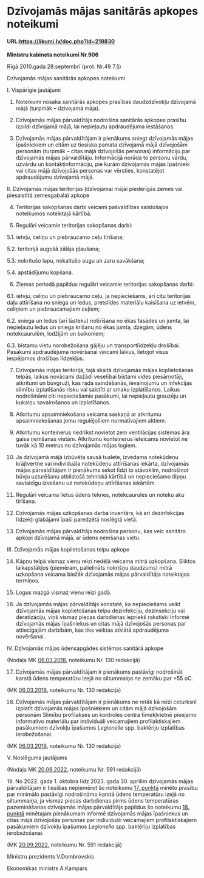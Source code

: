 # Dzīvojamās mājas sanitārās apkopes noteikumi

#### URL:https://likumi.lv/doc.php?id=218830

**Ministru kabineta noteikumi Nr.906**

Rīgā 2010.gada 28.septembrī (prot. Nr.49 7.§)

Dzīvojamās mājas sanitārās apkopes noteikumi

I. Vispārīgie jautājumi

1. Noteikumi nosaka sanitārās apkopes prasības daudzdzīvokļu dzīvojamā mājā (turpmāk – dzīvojamā māja).

2. Dzīvojamās mājas pārvaldītājs nodrošina sanitārās apkopes prasību izpildi dzīvojamā mājā, lai nepieļautu apdraudējuma iestāšanos.

3. Dzīvojamās mājas pārvaldītājam ir pienākums sniegt dzīvojamās mājas īpašniekiem un citām uz tiesiska pamata dzīvojamā mājā dzīvojošām personām (turpmāk – citas mājā dzīvojošās personas) informāciju par dzīvojamās mājas pārvaldītāju. Informācijā norāda to personu vārdu, uzvārdu un kontaktinformāciju, pie kurām dzīvojamās mājas īpašnieki vai citas mājā dzīvojošās personas var vērsties, konstatējot apdraudējumu dzīvojamā mājā.

II. Dzīvojamās mājas teritorijas (dzīvojamai mājai piederīgās zemes vai piesaistītā zemesgabala) apkope

4. Teritorijas sakopšanas darbi veicami pašvaldības saistošajos noteikumos noteiktajā kārtībā.

5. Regulāri veicamie teritorijas sakopšanas darbi:

5.1. ietvju, celiņu un piebraucamo ceļu tīrīšana;

5.2. teritorijā augošā zālāja pļaušana;

5.3. nokritušo lapu, nokaltušo augu un zaru savākšana;

5.4. apstādījumu kopšana.

6. Ziemas periodā papildus regulāri veicamie teritorijas sakopšanas darbi:

6.1. ietvju, celiņu un piebraucamo ceļu, ja nepieciešams, arī citu teritorijas daļu attīrīšana no sniega un ledus, pretslīdes materiālu kaisīšana uz ietvēm, celiņiem un piebraucamajiem ceļiem;

6.2. sniega un ledus (arī lāsteku) notīrīšana no ēkas fasādes un jumta, lai nepieļautu ledus un sniega krišanu no ēkas jumta, dzegām, ūdens notekcaurulēm, lodžijām un balkoniem;

6.3. bīstamu vietu norobežošana gājēju un transportlīdzekļu drošībai. Pasākumi apdraudējuma novēršanai veicami laikus, lietojot visus iespējamos drošības līdzekļus.

7. Dzīvojamās mājas teritorijā, tajā skaitā dzīvojamās mājas koplietošanas telpās, laikus novācami dažādi veselībai bīstami vides piesārņotāji, atkritumi un būvgruži, kas rada saindēšanās, ievainojumu un infekcijas slimību izplatīšanās risku vai saistīti ar smaku izplatīšanos. Laikus nodrošināmi citi nepieciešamie pasākumi, lai nepieļautu grauzēju un kukaiņu savairošanos un izplatīšanos.

8. Atkritumu apsaimniekošana veicama saskaņā ar atkritumu apsaimniekošanas jomu regulējošiem normatīvajiem aktiem.

9. Atkritumu konteinerus nedrīkst novietot zem ventilācijas sistēmas āra gaisa ņemšanas vietām. Atkritumu konteinerus ieteicams novietot ne tuvāk kā 10 metrus no dzīvojamās mājas logiem.

10. Ja dzīvojamā mājā izbūvēta sausā tualete, izvedama notekūdeņu krājtvertne vai individuāla notekūdeņu attīrīšanas iekārta, dzīvojamās mājas pārvaldītājam ir pienākums sekot līdzi to stāvoklim, nodrošinot būvju uzturēšanu atbilstošā tehniskā kārtībā un nepieciešamo tilpņu savlaicīgu izvešanu uz notekūdeņu attīrīšanas iekārtām.

11. Regulāri veicama lietus ūdens teknes, notekcaurules un noteku aku tīrīšana.

12. Dzīvojamās mājas uzkopšanas darba inventārs, kā arī dezinfekcijas līdzekļi glabājami īpaši paredzētā noslēgtā vietā.

13. Dzīvojamās mājas pārvaldītājs nodrošina personu, kas veic sanitāro apkopi dzīvojamā mājā, ar ūdens ņemšanas vietu.

III. Dzīvojamās mājas koplietošanas telpu apkope

14. Kāpņu telpā vismaz vienu reizi nedēļā veicama mitrā uzkopšana. Sliktos laikapstākļos (piemēram, palielināts nokrišņu daudzums) mitrā uzkopšana veicama biežāk dzīvojamās mājas pārvaldītāja noteiktajos termiņos.

15. Logus mazgā vismaz vienu reizi gadā.

16. Ja dzīvojamās mājas pārvaldītājs konstatē, ka nepieciešams veikt dzīvojamās mājas koplietošanas telpu dezinfekciju, dezinsekciju vai deratizāciju, viņš vismaz piecas darbdienas iepriekš rakstiski informē dzīvojamās mājas īpašniekus un citas mājā dzīvojošās personas par attiecīgajām darbībām, kas tiks veiktas atklātā apdraudējuma novēršanai.

IV. Dzīvojamās mājas ūdensapgādes sistēmas sanitārā apkope

(Nodaļa MK [06.03.2018.](https://likumi.lv/ta/id/297570-grozijums-ministru-kabineta-2010-gada-28-septembra-noteikumos-nr-906-dzivojamas-majas-sanitaras-apkopes-noteikumi-) noteikumu Nr. 130 redakcijā)

17. Dzīvojamās mājas pārvaldītājam ir pienākums pastāvīgi nodrošināt karstā ūdens temperatūru izejā no siltummaiņa ne zemāku par +55 oC.

(MK [06.03.2018.](https://likumi.lv/ta/id/297570-grozijums-ministru-kabineta-2010-gada-28-septembra-noteikumos-nr-906-dzivojamas-majas-sanitaras-apkopes-noteikumi-) noteikumu Nr. 130 redakcijā)

18. Dzīvojamās mājas pārvaldītājam ir pienākums ne retāk kā reizi ceturksnī izplatīt dzīvojamās mājas īpašniekiem un citām mājā dzīvojošām personām Slimību profilakses un kontroles centra tīmekļvietnē pieejamo informatīvo materiālu par individuāli veicamajiem profilaktiskajiem pasākumiem dzīvokļu īpašumos _Legionella_ spp. baktēriju izplatības ierobežošanai.

(MK [06.03.2018.](https://likumi.lv/ta/id/297570-grozijums-ministru-kabineta-2010-gada-28-septembra-noteikumos-nr-906-dzivojamas-majas-sanitaras-apkopes-noteikumi-) noteikumu Nr. 130 redakcijā)

V. Noslēguma jautājums

(Nodaļa MK [20.09.2022.](https://likumi.lv/ta/id/335763-grozijums-ministru-kabineta-2010-gada-28-septembra-noteikumos-nr-906-dzivojamas-majas-sanitaras-apkopes-noteikumi-) noteikumu Nr. 591 redakcijā)

19. No 2022. gada 1. oktobra līdz 2023. gada 30. aprīlim dzīvojamās mājas pārvaldītājam ir tiesības nepiemērot šo noteikumu [17. punktā](#p17) minēto prasību par minimālo pastāvīgi nodrošināmo karstā ūdens temperatūru izejā no siltummaiņa, ja vismaz piecas darbdienas pirms ūdens temperatūras pazemināšanas dzīvojamās mājas pārvaldītājs papildus šo noteikumu [18. punktā](#p18) minētajam pienākumam informē dzīvojamās mājas īpašniekus un citas mājā dzīvojošās personas par individuāli veicamajiem profilaktiskajiem pasākumiem dzīvokļu īpašumos _Legionella spp_. baktēriju izplatības ierobežošanai.

(MK [20.09.2022.](https://likumi.lv/ta/id/335763-grozijums-ministru-kabineta-2010-gada-28-septembra-noteikumos-nr-906-dzivojamas-majas-sanitaras-apkopes-noteikumi-) noteikumu Nr. 591 redakcijā)

Ministru prezidents V.Dombrovskis

Ekonomikas ministrs A.Kampars
